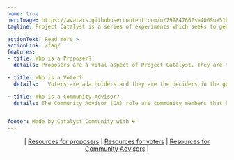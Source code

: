```yaml
---
home: true
heroImage: https://avatars.githubusercontent.com/u/79784766?s=400&u=51b65ef6f530a0d0bf4067deffe167c9cb2ce2cc&v=4
tagline: Project Catalyst is a series of experiments which seeks to generate the highest levels of community innovation. Catalyst is bringing on-chain governance to the Cardano blockchain by allowing the community to self-determine priorities for growth. It also lets participants deploy funding to proposals which tackle challenges and capitalize on opportunities that arise in the life cycle of Cardano.

actionText: Read more >
actionLink: /faq/
features:
- title: Who is a Proposer?
  details: Proposers are a vital aspect of Project Catalyst. They are the fuel to the fire. Proposers are the ideas people, ones that see the bigger picture, identify needs, plug gaps. A proposal made by a proposer is the way to communicate that idea to the community.

- title: Who is a Voter?
  details:   Voters are ada holders and they are the deciders in the governance process of Project Catalyst. They are the stewards of Cardano and by voting they bring Cardano closer to its vision.

- title: Who is a Community Advisor?
  details: The Community Advisor (CA) role are community members that have self assigned themselves the task of assisting and reviewing proposals submitted to a given fund. They assume the role of stewards of Project Catalyst in any particular fund. Further, community advisors are anyone who participates in the community to develop, assist, advise, improve... project catalyst.


footer: Made by Catalyst Community with ❤️
---
```


<span style="text-align:center">

| [Resources for proposers](proposers/README.md) | [Resources for voters](voters/README.md) | [Resources for Community Advisors](community-advisor/README.md) |

</span>

<NewsScroll :items="[
  {'link':'/news/#when-will-hardware-wallet-voting-support-will-be-available',
  'text':'When will hardware wallet voting support will be available?'},
  {'link':'/news/#we-are-applying-for-funding',
   'text':'We are applying for funding! Help us build this page'},
  {'link':'/news/#Fund-4-FAQ',
   'text':'IOG release Fund 4 FAQ - Voting threshold reduced to 500!'}
  ]"/>
